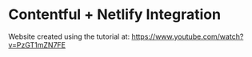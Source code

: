 # Contentful + Netlify Integration

Website created using the tutorial at: https://www.youtube.com/watch?v=PzGT1mZN7FE